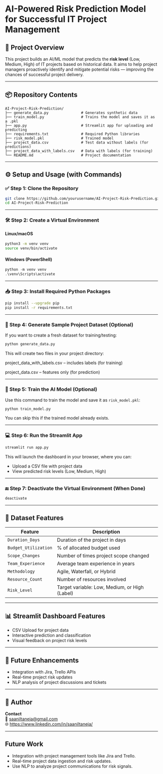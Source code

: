 # AI-Powered Risk Prediction Model for Successful IT Project Management

## 🧠 Project Overview

This project builds an AI/ML model that predicts the **risk level** (Low, Medium, High) of IT projects based on historical data. It aims to help project managers proactively identify and mitigate potential risks — improving the chances of successful project delivery.

---

## 📦 Repository Contents

```
AI-Project-Risk-Prediction/
├── generate_data.py               # Generates synthetic data
├── train_model.py                 # Trains the model and saves it as a .pkl
├── app.py                         # Streamlit app for uploading and predicting
├── requirements.txt               # Required Python libraries
├── risk_model.pkl                 # Trained model
├── project_data.csv               # Test data without labels (for predictions)
├── project_data_with_labels.csv   # Data with labels (for training)
└── README.md                      # Project documentation
```

---

## ⚙️ Setup and Usage (with Commands)

### ✅ Step 1: Clone the Repository

```bash
git clone https://github.com/yourusername/AI-Project-Risk-Prediction.git
cd AI-Project-Risk-Prediction
```

---

### 🛠️ Step 2: Create a Virtual Environment

#### Linux/macOS

```bash
python3 -m venv venv
source venv/bin/activate
```

#### Windows (PowerShell)

```powershell
python -m venv venv
.\venv\Scripts\activate
```

---

### 📥 Step 3: Install Required Python Packages

```bash
pip install --upgrade pip
pip install -r requirements.txt
```

---

### 🧪 Step 4: Generate Sample Project Dataset (Optional)

If you want to create a fresh dataset for training/testing:

```bash
python generate_data.py
```

This will create two files in your project directory:

project_data_with_labels.csv – includes labels (for training)

project_data.csv – features only (for prediction)

---

### 🤖 Step 5: Train the AI Model (Optional)

Use this command to train the model and save it as `risk_model.pkl`:

```bash
python train_model.py
```

You can skip this if the trained model already exists.

---

### 💻 Step 6: Run the Streamlit App

```bash
streamlit run app.py
```

This will launch the dashboard in your browser, where you can:

- Upload a CSV file with project data
- View predicted risk levels (Low, Medium, High)

---

### 🔚 Step 7: Deactivate the Virtual Environment (When Done)

```bash
deactivate
```

---

## 🧾 Dataset Features

| Feature             | Description                                      |
|---------------------|--------------------------------------------------|
| `Duration_Days`     | Duration of the project in days                  |
| `Budget_Utilization`| % of allocated budget used                       |
| `Scope_Changes`     | Number of times project scope changed            |
| `Team_Experience`   | Average team experience in years                 |
| `Methodology`       | Agile, Waterfall, or Hybrid                      |
| `Resource_Count`    | Number of resources involved                     |
| `Risk_Level`        | Target variable: Low, Medium, or High (Label)    |

---

## 📊 Streamlit Dashboard Features

- CSV Upload for project data
- Interactive prediction and classification
- Visual feedback on project risk levels

---

## 🔮 Future Enhancements

- Integration with Jira, Trello APIs
- Real-time project risk updates
- NLP analysis of project discussions and tickets

---

## 👤 Author

**Contact**  
📧 saaniltaneja@gmail.com  
🌐 https://www.linkedin.com/in/saaniltaneja/

---

## Future Work

- Integration with project management tools like Jira and Trello.  
- Real-time project data ingestion and risk updates.  
- Use NLP to analyze project communications for risk signals.

